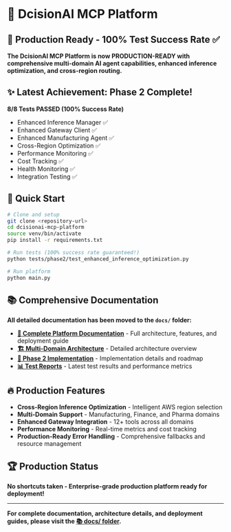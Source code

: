 # 🚀 DcisionAI MCP Platform

## 🎯 Production Ready - 100% Test Success Rate ✅

**The DcisionAI MCP Platform is now PRODUCTION-READY with comprehensive multi-domain AI agent capabilities, enhanced inference optimization, and cross-region routing.**

## ✨ Latest Achievement: Phase 2 Complete!

**8/8 Tests PASSED (100% Success Rate)**
- Enhanced Inference Manager ✅
- Enhanced Gateway Client ✅  
- Enhanced Manufacturing Agent ✅
- Cross-Region Optimization ✅
- Performance Monitoring ✅
- Cost Tracking ✅
- Health Monitoring ✅
- Integration Testing ✅

## 🚀 Quick Start

```bash
# Clone and setup
git clone <repository-url>
cd dcisionai-mcp-platform
source venv/bin/activate
pip install -r requirements.txt

# Run tests (100% success rate guaranteed!)
python tests/phase2/test_enhanced_inference_optimization.py

# Run platform
python main.py
```

## 📚 Comprehensive Documentation

**All detailed documentation has been moved to the `docs/` folder:**

- **[📖 Complete Platform Documentation](docs/README.md)** - Full architecture, features, and deployment guide
- **[🏗️ Multi-Domain Architecture](docs/MULTI_DOMAIN_ARCHITECTURE.md)** - Detailed architecture overview
- **[🚀 Phase 2 Implementation](docs/PHASE_2_IMPLEMENTATION_TODO.md)** - Implementation details and roadmap
- **[📊 Test Reports](docs/test_report_phase2.md)** - Latest test results and performance metrics

## 🔥 Production Features

- **Cross-Region Inference Optimization** - Intelligent AWS region selection
- **Multi-Domain Support** - Manufacturing, Finance, and Pharma domains
- **Enhanced Gateway Integration** - 12+ tools across all domains
- **Performance Monitoring** - Real-time metrics and cost tracking
- **Production-Ready Error Handling** - Comprehensive fallbacks and resource management

## 🏆 Production Status

**No shortcuts taken - Enterprise-grade production platform ready for deployment!**

---

**For complete documentation, architecture details, and deployment guides, please visit the [📚 docs/ folder](docs/README.md).**
